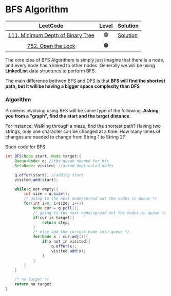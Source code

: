 # BFS Algorithm

|                                             LeetCode                                             | Level | Solution                                                                                                                                       |
| :----------------------------------------------------------------------------------------------: | :---: | ---------------------------------------------------------------------------------------------------------------------------------------------- |
| [111. Minimum Depth of Binary Tree](https://leetcode.com/problems/minimum-depth-of-binary-tree/) |  🟢   | [Solution](https://github.com/NemoGW/CS_Notes/blob/main/Leetcode/DFS%20%26%20BFS/BFS-LeetCode111.md#leetcode-111-minimum-depth-of-binary-tree) |
|                [752. Open the Lock](https://leetcode.com/problems/open-the-lock/)                |  🟠   |

The core idea of BFS Algorithem is simply just imagine that there is a node, and every node has a linked to other nodes. Generally we will be using **LinkedList** data structures to perform BFS.

The main difference bettwen BFS and DFS is that **BFS will find the shortest path, but it will be having a bigger space complexity than DFS**

### Algorithm

Problems involving using BFS will be some type of the following. **Asking you from a "graph", find the **start** and the **target** distance**.

For instance:
Walking through a maze, find the shortest path?
Having two strings, only one character can be changed at a time. How many times of changes are needed to change from String 1 to String 2?

Sudo code for BFS

```java
int BFS(Node start, Node target){
    Queue<Node> q; //the queue needed for bfs
    Set<Node> visited; //aviod duplicated nodes

    q.offer(start); //adding start
    visited.add(start);

    while(q not empty){
        int size = q.size();
        /* going to the next node/spread out the nodes in queue */
        for(int i=0; i<size; i++){
            Node cur = q.poll();
            /* going to the next node/spread out the nodes in queue */
            if(cur is target){
                return step;
            }
            /* else add the current node into queue */
            for(Node x : cur.adj()){
                if(x not in visited){
                    q.offer(x);
                    visited.add(x);
                }
            }
        }
    }

    /* no target */
    return no target
}
```
